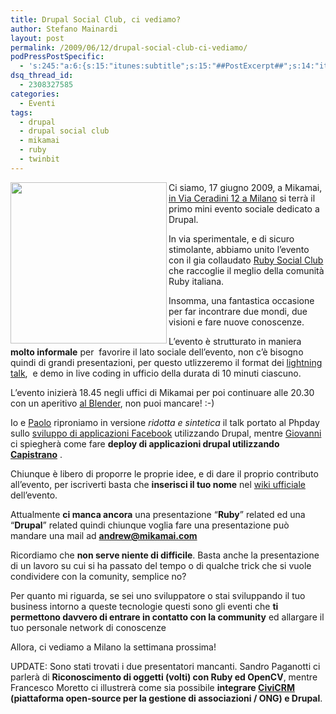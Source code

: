 ```yaml
---
title: Drupal Social Club, ci vediamo?
author: Stefano Mainardi
layout: post
permalink: /2009/06/12/drupal-social-club-ci-vediamo/
podPressPostSpecific:
  - 's:245:"a:6:{s:15:"itunes:subtitle";s:15:"##PostExcerpt##";s:14:"itunes:summary";s:15:"##PostExcerpt##";s:15:"itunes:keywords";s:17:"##WordPressCats##";s:13:"itunes:author";s:10:"##Global##";s:15:"itunes:explicit";s:2:"No";s:12:"itunes:block";s:2:"No";}";'
dsq_thread_id:
  - 2308327585
categories:
  - Eventi
tags:
  - drupal
  - drupal social club
  - mikamai
  - ruby
  - twinbit
---
```

<img src="http://www.stefanomainardi.com/wp-content/uploads/Varie/dsocialclub.png" alt="" width="250" height="258" align="left" />Ci siamo, 17 giugno 2009, a Mikamai, <a onclick="javascript:pageTracker._trackPageview('/outbound/article/tinyurl.com');" href="http://tinyurl.com/mikamai">in Via Ceradini 12 a Milano</a> si terrà il primo mini evento sociale dedicato a Drupal.

In via sperimentale, e di sicuro stimolante, abbiamo unito l&#8217;evento con il gia collaudato <a href="http://blog.mikamai.com/tag/ruby-social-club/" target="_blank">Ruby Social Club</a> che raccoglie il meglio della comunità Ruby italiana.

Insomma, una fantastica occasione per far incontrare due mondi, due visioni e fare nuove conoscenze.

L&#8217;evento è strutturato in maniera **molto informale** per  favorire il lato sociale dell&#8217;evento, non c&#8217;è bisogno quindi di grandi presentazioni, per questo utlizzeremo il format dei <a href="http://en.wikipedia.org/wiki/Lightning_Talk" target="_blank">lightning talk</a>,  e demo in live coding in ufficio della durata di 10 minuti ciascuno.

L&#8217;evento inizierà 18.45 negli uffici di Mikamai per poi continuare alle 20.30 con un aperitivo <a onclick="javascript:pageTracker._trackPageview('/outbound/article/milano.tonight.eu');" href="http://milano.tonight.eu/aperitivo_happy_hour/blender_bar">al Blender</a>, non puoi mancare! :-)

Io e <a href="http://paolomainardi.com" target="_blank">Paolo</a> riproniamo in versione *ridotta e sintetica* il talk portato al Phpday sullo <a href="http://www.slideshare.net/twinbit/sviluppare-applicazioni-facebook-utilizzando-drupal-1448448" target="_blank">sviluppo di applicazioni Facebook</a> utilizzando Drupal, mentre <a href="http://tempe.st" target="_blank">Giovanni</a> ci spiegherà come fare **deploy di applicazioni drupal utilizzando <a href="http://www.capify.org/" target="_blank">Capistrano</a>** .

Chiunque è libero di proporre le proprie idee, e di dare il proprio contributo all&#8217;evento, per iscriverti basta che **inserisci il tuo nome** nel <a href="http://ruby-it.org/pages/ruby-social-club-milano-17-06-2009" target="_blank">wiki ufficiale</a> dell&#8217;evento.

Attualmente **ci manca ancora** una presentazione “**Ruby**” related ed una “**Drupal**” related quindi chiunque voglia fare una presentazione può mandare una mail ad **andrew@mikamai.com**

Ricordiamo che **non serve niente di difficile**. Basta anche la presentazione di un lavoro su cui si ha passato del tempo o di qualche trick che si vuole condividere con la comunity, semplice no?

Per quanto mi riguarda, se sei uno sviluppatore o stai sviluppando il tuo business intorno a queste tecnologie questi sono gli eventi che **ti permettono davvero di entrare in contatto con la community** ed allargare il tuo personale network di conoscenze

Allora, ci vediamo a Milano la settimana prossima!

UPDATE: Sono stati trovati i due presentatori mancanti. Sandro Paganotti ci parlerà di **Riconoscimento di oggetti (volti) con Ruby ed OpenCV**, mentre Francesco Moretto ci illustrerà come sia possibile **integrare <a onclick="javascript:pageTracker._trackPageview('/outbound/article/www.civicrm.eu');" href="http://www.civicrm.eu/">CiviCRM</a> (piattaforma open-source per la gestione di associazioni / ONG) e Drupal**.
